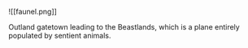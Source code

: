 ![[faunel.png]]

Outland gatetown leading to the Beastlands, which is a plane entirely populated by sentient animals.